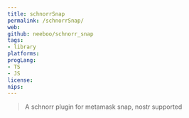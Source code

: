 ```yaml
---
title: schnorrSnap
permalink: /schnorrSnap/
web: 
github: neeboo/schnorr_snap
tags:
- library
platforms: 
progLang: 
- TS
- JS
license:
nips:
---
```


> A schnorr plugin for metamask snap, nostr supported

